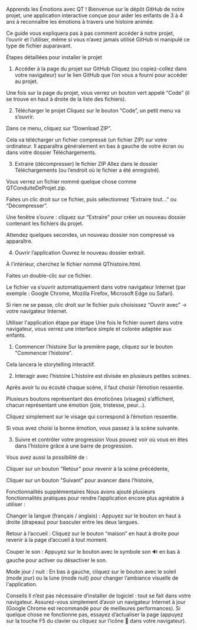 Apprends les Émotions avec QT ! 
Bienvenue sur le dépôt GitHub de notre projet, une application interactive conçue pour aider les enfants de 3 à 4 ans à reconnaître les émotions à travers une histoire animée.

Ce guide vous expliquera pas à pas comment accéder à notre projet, l’ouvrir et l’utiliser, même si vous n’avez jamais utilisé GitHub ni manipulé ce type de fichier auparavant.

Étapes détaillées pour installer le projet
1. Accéder à la page du projet sur GitHub
Cliquez (ou copiez-collez dans votre navigateur) sur le lien GitHub que l’on vous a fourni pour accéder au projet.

Une fois sur la page du projet, vous verrez un bouton vert appelé “Code” (il se trouve en haut à droite de la liste des fichiers).

2. Télécharger le projet
Cliquez sur le bouton “Code”, un petit menu va s’ouvrir.

Dans ce menu, cliquez sur “Download ZIP”.

Cela va télécharger un fichier compressé (un fichier ZIP) sur votre ordinateur. Il apparaîtra généralement en bas à gauche de votre écran ou dans votre dossier Téléchargements.

3. Extraire (décompresser) le fichier ZIP
Allez dans le dossier Téléchargements (ou l’endroit où le fichier a été enregistré).

Vous verrez un fichier nommé quelque chose comme QTConduiteDeProjet.zip.

Faites un clic droit sur ce fichier, puis sélectionnez “Extraire tout…” ou “Décompresser”.

Une fenêtre s’ouvre : cliquez sur “Extraire” pour créer un nouveau dossier contenant les fichiers du projet.

Attendez quelques secondes, un nouveau dossier non compressé va apparaître.

4. Ouvrir l’application
Ouvrez le nouveau dossier extrait.

À l’intérieur, cherchez le fichier nommé QThistoire.html.

Faites un double-clic sur ce fichier.

Le fichier va s’ouvrir automatiquement dans votre navigateur Internet (par exemple : Google Chrome, Mozilla Firefox, Microsoft Edge ou Safari).

Si rien ne se passe, clic droit sur le fichier puis choisissez “Ouvrir avec” → votre navigateur Internet.

Utiliser l'application étape par étape
Une fois le fichier ouvert dans votre navigateur, vous verrez une interface simple et colorée adaptée aux enfants.

1. Commencer l’histoire
Sur la première page, cliquez sur le bouton "Commencer l’histoire".

Cela lancera le storytelling interactif.

2. Interagir avec l’histoire
L’histoire est divisée en plusieurs petites scènes.

Après avoir lu ou écouté chaque scène, il faut choisir l’émotion ressentie.

Plusieurs boutons représentant des émoticônes (visages) s’affichent, chacun représentant une émotion (joie, tristesse, peur…).

Cliquez simplement sur le visage qui correspond à l’émotion ressentie.

Si vous avez choisi la bonne émotion, vous passez à la scène suivante.

3. Suivre et contrôler votre progression
Vous pouvez voir où vous en êtes dans l’histoire grâce à une barre de progression.

Vous avez aussi la possibilité de :

Cliquer sur un bouton "Retour" pour revenir à la scène précédente,

Cliquer sur un bouton "Suivant" pour avancer dans l’histoire,

Fonctionnalités supplémentaires
Nous avons ajouté plusieurs fonctionnalités pratiques pour rendre l’application encore plus agréable à utiliser :

Changer la langue (français / anglais) : Appuyez sur le bouton en haut à droite (drapeau) pour basculer entre les deux langues.

Retour à l’accueil : Cliquez sur le bouton “maison” en haut à droite pour revenir à la page d’accueil à tout moment.

Couper le son : Appuyez sur le bouton avec le symbole son 🔊 en bas à gauche pour activer ou désactiver le son.

Mode jour / nuit : En bas à gauche, cliquez sur le bouton avec le soleil (mode jour) ou la lune (mode nuit) pour changer l’ambiance visuelle de l'application.

Conseils
Il n’est pas nécessaire d’installer de logiciel : tout se fait dans votre navigateur.
Assurez-vous simplement d’avoir un navigateur Internet à jour (Google Chrome est recommandé pour de meilleures performances).
Si quelque chose ne fonctionne pas, essayez d’actualiser la page (appuyez sur la touche F5 du clavier ou cliquez sur l’icône 🔄 dans votre navigateur).

